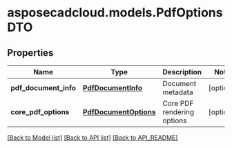 # asposecadcloud.models.PdfOptionsDTO

## Properties
Name | Type | Description | Notes
------------ | ------------- | ------------- | -------------
**pdf_document_info** | [**PdfDocumentInfo**](PdfDocumentInfo.md) | Document metadata | [optional] 
**core_pdf_options** | [**PdfDocumentOptions**](PdfDocumentOptions.md) | Core PDF rendering options | [optional] 

[[Back to Model list]](API_README.md#documentation-for-models) [[Back to API list]](API_README.md#documentation-for-api-endpoints) [[Back to API_README]](API_README.md)


